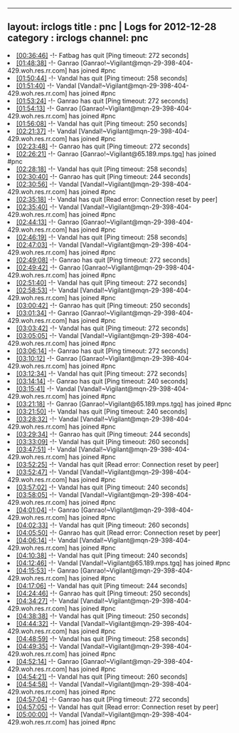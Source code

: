 
---
layout: irclogs
title : pnc | Logs for 2012-12-28
category : irclogs
channel: pnc
---
<li class="logitem"><a href="#00:36:46" name="00:36:46" class="time">[00:36:46]</a> -!- <span class="quit">Fatbag</span> has quit [Ping timeout: 272 seconds] </li>
<li class="logitem"><a href="#01:48:38" name="01:48:38" class="time">[01:48:38]</a> -!- <span class="join">Ganrao</span> [Ganrao!~Vigilant@mqn-29-398-404-429.woh.res.rr.com] has joined #pnc </li>
<li class="logitem"><a href="#01:50:44" name="01:50:44" class="time">[01:50:44]</a> -!- <span class="quit">Vandal</span> has quit [Ping timeout: 258 seconds] </li>
<li class="logitem"><a href="#01:51:40" name="01:51:40" class="time">[01:51:40]</a> -!- <span class="join">Vandal</span> [Vandal!~Vigilant@mqn-29-398-404-429.woh.res.rr.com] has joined #pnc </li>
<li class="logitem"><a href="#01:53:24" name="01:53:24" class="time">[01:53:24]</a> -!- <span class="quit">Ganrao</span> has quit [Ping timeout: 272 seconds] </li>
<li class="logitem"><a href="#01:54:13" name="01:54:13" class="time">[01:54:13]</a> -!- <span class="join">Ganrao</span> [Ganrao!~Vigilant@mqn-29-398-404-429.woh.res.rr.com] has joined #pnc </li>
<li class="logitem"><a href="#01:56:08" name="01:56:08" class="time">[01:56:08]</a> -!- <span class="quit">Vandal</span> has quit [Ping timeout: 250 seconds] </li>
<li class="logitem"><a href="#02:21:37" name="02:21:37" class="time">[02:21:37]</a> -!- <span class="join">Vandal</span> [Vandal!~Vigilant@mqn-29-398-404-429.woh.res.rr.com] has joined #pnc </li>
<li class="logitem"><a href="#02:23:48" name="02:23:48" class="time">[02:23:48]</a> -!- <span class="quit">Ganrao</span> has quit [Ping timeout: 272 seconds] </li>
<li class="logitem"><a href="#02:26:21" name="02:26:21" class="time">[02:26:21]</a> -!- <span class="join">Ganrao</span> [Ganrao!~Vigilant@65.189.mps.tgq] has joined #pnc </li>
<li class="logitem"><a href="#02:28:18" name="02:28:18" class="time">[02:28:18]</a> -!- <span class="quit">Vandal</span> has quit [Ping timeout: 258 seconds] </li>
<li class="logitem"><a href="#02:30:40" name="02:30:40" class="time">[02:30:40]</a> -!- <span class="quit">Ganrao</span> has quit [Ping timeout: 244 seconds] </li>
<li class="logitem"><a href="#02:30:56" name="02:30:56" class="time">[02:30:56]</a> -!- <span class="join">Vandal</span> [Vandal!~Vigilant@mqn-29-398-404-429.woh.res.rr.com] has joined #pnc </li>
<li class="logitem"><a href="#02:35:18" name="02:35:18" class="time">[02:35:18]</a> -!- <span class="quit">Vandal</span> has quit [Read error: Connection reset by peer] </li>
<li class="logitem"><a href="#02:35:40" name="02:35:40" class="time">[02:35:40]</a> -!- <span class="join">Vandal</span> [Vandal!~Vigilant@mqn-29-398-404-429.woh.res.rr.com] has joined #pnc </li>
<li class="logitem"><a href="#02:44:13" name="02:44:13" class="time">[02:44:13]</a> -!- <span class="join">Ganrao</span> [Ganrao!~Vigilant@mqn-29-398-404-429.woh.res.rr.com] has joined #pnc </li>
<li class="logitem"><a href="#02:46:19" name="02:46:19" class="time">[02:46:19]</a> -!- <span class="quit">Vandal</span> has quit [Ping timeout: 258 seconds] </li>
<li class="logitem"><a href="#02:47:03" name="02:47:03" class="time">[02:47:03]</a> -!- <span class="join">Vandal</span> [Vandal!~Vigilant@mqn-29-398-404-429.woh.res.rr.com] has joined #pnc </li>
<li class="logitem"><a href="#02:49:08" name="02:49:08" class="time">[02:49:08]</a> -!- <span class="quit">Ganrao</span> has quit [Ping timeout: 272 seconds] </li>
<li class="logitem"><a href="#02:49:42" name="02:49:42" class="time">[02:49:42]</a> -!- <span class="join">Ganrao</span> [Ganrao!~Vigilant@mqn-29-398-404-429.woh.res.rr.com] has joined #pnc </li>
<li class="logitem"><a href="#02:51:40" name="02:51:40" class="time">[02:51:40]</a> -!- <span class="quit">Vandal</span> has quit [Ping timeout: 272 seconds] </li>
<li class="logitem"><a href="#02:58:53" name="02:58:53" class="time">[02:58:53]</a> -!- <span class="join">Vandal</span> [Vandal!~Vigilant@mqn-29-398-404-429.woh.res.rr.com] has joined #pnc </li>
<li class="logitem"><a href="#03:00:42" name="03:00:42" class="time">[03:00:42]</a> -!- <span class="quit">Ganrao</span> has quit [Ping timeout: 250 seconds] </li>
<li class="logitem"><a href="#03:01:34" name="03:01:34" class="time">[03:01:34]</a> -!- <span class="join">Ganrao</span> [Ganrao!~Vigilant@mqn-29-398-404-429.woh.res.rr.com] has joined #pnc </li>
<li class="logitem"><a href="#03:03:42" name="03:03:42" class="time">[03:03:42]</a> -!- <span class="quit">Vandal</span> has quit [Ping timeout: 272 seconds] </li>
<li class="logitem"><a href="#03:05:05" name="03:05:05" class="time">[03:05:05]</a> -!- <span class="join">Vandal</span> [Vandal!~Vigilant@mqn-29-398-404-429.woh.res.rr.com] has joined #pnc </li>
<li class="logitem"><a href="#03:06:14" name="03:06:14" class="time">[03:06:14]</a> -!- <span class="quit">Ganrao</span> has quit [Ping timeout: 272 seconds] </li>
<li class="logitem"><a href="#03:10:12" name="03:10:12" class="time">[03:10:12]</a> -!- <span class="join">Ganrao</span> [Ganrao!~Vigilant@mqn-29-398-404-429.woh.res.rr.com] has joined #pnc </li>
<li class="logitem"><a href="#03:12:34" name="03:12:34" class="time">[03:12:34]</a> -!- <span class="quit">Vandal</span> has quit [Ping timeout: 272 seconds] </li>
<li class="logitem"><a href="#03:14:14" name="03:14:14" class="time">[03:14:14]</a> -!- <span class="quit">Ganrao</span> has quit [Ping timeout: 240 seconds] </li>
<li class="logitem"><a href="#03:15:41" name="03:15:41" class="time">[03:15:41]</a> -!- <span class="join">Vandal</span> [Vandal!~Vigilant@mqn-29-398-404-429.woh.res.rr.com] has joined #pnc </li>
<li class="logitem"><a href="#03:21:18" name="03:21:18" class="time">[03:21:18]</a> -!- <span class="join">Ganrao</span> [Ganrao!~Vigilant@65.189.mps.tgq] has joined #pnc </li>
<li class="logitem"><a href="#03:21:50" name="03:21:50" class="time">[03:21:50]</a> -!- <span class="quit">Vandal</span> has quit [Ping timeout: 240 seconds] </li>
<li class="logitem"><a href="#03:28:32" name="03:28:32" class="time">[03:28:32]</a> -!- <span class="join">Vandal</span> [Vandal!~Vigilant@mqn-29-398-404-429.woh.res.rr.com] has joined #pnc </li>
<li class="logitem"><a href="#03:29:34" name="03:29:34" class="time">[03:29:34]</a> -!- <span class="quit">Ganrao</span> has quit [Ping timeout: 244 seconds] </li>
<li class="logitem"><a href="#03:33:09" name="03:33:09" class="time">[03:33:09]</a> -!- <span class="quit">Vandal</span> has quit [Ping timeout: 260 seconds] </li>
<li class="logitem"><a href="#03:47:51" name="03:47:51" class="time">[03:47:51]</a> -!- <span class="join">Vandal</span> [Vandal!~Vigilant@mqn-29-398-404-429.woh.res.rr.com] has joined #pnc </li>
<li class="logitem"><a href="#03:52:25" name="03:52:25" class="time">[03:52:25]</a> -!- <span class="quit">Vandal</span> has quit [Read error: Connection reset by peer] </li>
<li class="logitem"><a href="#03:52:47" name="03:52:47" class="time">[03:52:47]</a> -!- <span class="join">Vandal</span> [Vandal!~Vigilant@mqn-29-398-404-429.woh.res.rr.com] has joined #pnc </li>
<li class="logitem"><a href="#03:57:02" name="03:57:02" class="time">[03:57:02]</a> -!- <span class="quit">Vandal</span> has quit [Ping timeout: 240 seconds] </li>
<li class="logitem"><a href="#03:58:05" name="03:58:05" class="time">[03:58:05]</a> -!- <span class="join">Vandal</span> [Vandal!~Vigilant@mqn-29-398-404-429.woh.res.rr.com] has joined #pnc </li>
<li class="logitem"><a href="#04:01:04" name="04:01:04" class="time">[04:01:04]</a> -!- <span class="join">Ganrao</span> [Ganrao!~Vigilant@mqn-29-398-404-429.woh.res.rr.com] has joined #pnc </li>
<li class="logitem"><a href="#04:02:33" name="04:02:33" class="time">[04:02:33]</a> -!- <span class="quit">Vandal</span> has quit [Ping timeout: 260 seconds] </li>
<li class="logitem"><a href="#04:05:50" name="04:05:50" class="time">[04:05:50]</a> -!- <span class="quit">Ganrao</span> has quit [Read error: Connection reset by peer] </li>
<li class="logitem"><a href="#04:06:14" name="04:06:14" class="time">[04:06:14]</a> -!- <span class="join">Vandal</span> [Vandal!~Vigilant@mqn-29-398-404-429.woh.res.rr.com] has joined #pnc </li>
<li class="logitem"><a href="#04:10:38" name="04:10:38" class="time">[04:10:38]</a> -!- <span class="quit">Vandal</span> has quit [Ping timeout: 240 seconds] </li>
<li class="logitem"><a href="#04:12:46" name="04:12:46" class="time">[04:12:46]</a> -!- <span class="join">Vandal</span> [Vandal!~Vigilant@65.189.mps.tgq] has joined #pnc </li>
<li class="logitem"><a href="#04:15:53" name="04:15:53" class="time">[04:15:53]</a> -!- <span class="join">Ganrao</span> [Ganrao!~Vigilant@mqn-29-398-404-429.woh.res.rr.com] has joined #pnc </li>
<li class="logitem"><a href="#04:17:06" name="04:17:06" class="time">[04:17:06]</a> -!- <span class="quit">Vandal</span> has quit [Ping timeout: 244 seconds] </li>
<li class="logitem"><a href="#04:24:46" name="04:24:46" class="time">[04:24:46]</a> -!- <span class="quit">Ganrao</span> has quit [Ping timeout: 250 seconds] </li>
<li class="logitem"><a href="#04:34:27" name="04:34:27" class="time">[04:34:27]</a> -!- <span class="join">Vandal</span> [Vandal!~Vigilant@mqn-29-398-404-429.woh.res.rr.com] has joined #pnc </li>
<li class="logitem"><a href="#04:38:38" name="04:38:38" class="time">[04:38:38]</a> -!- <span class="quit">Vandal</span> has quit [Ping timeout: 250 seconds] </li>
<li class="logitem"><a href="#04:44:32" name="04:44:32" class="time">[04:44:32]</a> -!- <span class="join">Vandal</span> [Vandal!~Vigilant@mqn-29-398-404-429.woh.res.rr.com] has joined #pnc </li>
<li class="logitem"><a href="#04:48:59" name="04:48:59" class="time">[04:48:59]</a> -!- <span class="quit">Vandal</span> has quit [Ping timeout: 258 seconds] </li>
<li class="logitem"><a href="#04:49:35" name="04:49:35" class="time">[04:49:35]</a> -!- <span class="join">Vandal</span> [Vandal!~Vigilant@mqn-29-398-404-429.woh.res.rr.com] has joined #pnc </li>
<li class="logitem"><a href="#04:52:14" name="04:52:14" class="time">[04:52:14]</a> -!- <span class="join">Ganrao</span> [Ganrao!~Vigilant@mqn-29-398-404-429.woh.res.rr.com] has joined #pnc </li>
<li class="logitem"><a href="#04:54:21" name="04:54:21" class="time">[04:54:21]</a> -!- <span class="quit">Vandal</span> has quit [Ping timeout: 260 seconds] </li>
<li class="logitem"><a href="#04:54:58" name="04:54:58" class="time">[04:54:58]</a> -!- <span class="join">Vandal</span> [Vandal!~Vigilant@mqn-29-398-404-429.woh.res.rr.com] has joined #pnc </li>
<li class="logitem"><a href="#04:57:04" name="04:57:04" class="time">[04:57:04]</a> -!- <span class="quit">Ganrao</span> has quit [Ping timeout: 272 seconds] </li>
<li class="logitem"><a href="#04:57:05" name="04:57:05" class="time">[04:57:05]</a> -!- <span class="quit">Vandal</span> has quit [Read error: Connection reset by peer] </li>
<li class="logitem"><a href="#05:00:00" name="05:00:00" class="time">[05:00:00]</a> -!- <span class="join">Vandal</span> [Vandal!~Vigilant@mqn-29-398-404-429.woh.res.rr.com] has joined #pnc </li>


